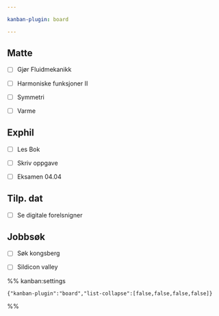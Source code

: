 ```yaml
---

kanban-plugin: board

---
```


## Matte

- [ ] Gjør Fluidmekanikk
- [ ] Harmoniske funksjoner II
- [ ] Symmetri
- [ ] Varme


## Exphil

- [ ] Les Bok
- [ ] Skriv oppgave
- [ ] Eksamen 04.04


## Tilp. dat

- [ ] Se digitale forelsnigner


## Jobbsøk

- [ ] Søk kongsberg
- [ ] Sildicon valley




%% kanban:settings
```
{"kanban-plugin":"board","list-collapse":[false,false,false,false]}
```
%%